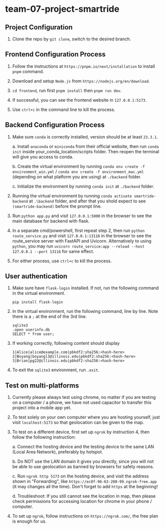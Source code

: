 # team-07-project-smartride

## Project Configuration

1. Clone the repo by `git clone`, switch to the desired branch.

## Frontend Configuration Process

1. Follow the instructions at `https://pnpm.io/next/installation` to install `pnpm` command.

2. Download and setup `Node.js` from `https://nodejs.org/en/download`.

3. `cd frontend`, run first `pnpm install` then `pnpm run dev`.

4. If successful, you can see the frontend website in `127.0.0.1:5173`.

5. Use `ctrl+c` in the command line to kill the process.

## Backend Configuration Process

1. Make sure `conda` is correctly installed, version should be at least `23.3.1`.

   a. Install `anaconda` or `miniconda` from their official website, then run `conda init` inside your_conda_location/scripts folder. Then reopen the terminal will give you access to conda.

   b. Create the virtual environment by running `conda env create -f environment_win.yml` / `conda env create -f environment_mac.yml` (depending on what platform you are using) at `./backend` folder.

   c. Initialize the environment by running `conda init` at `./backend` folder.

2. Running the virtual environment by running `conda activate smartride-backend` at `.\backend` folder, and after that you shold expect to see `(smartride-backend)` before the prompt line.

3. Run `python app.py` and visit `127.0.0.1:5000` in the browser to see the main database for backend with flask.

4. In a separate cmd/powershell, first repeat step 2, then run `python route_service.py` and visit `127.0.0.1:13116` in the browser to see the route_service server with FastAPI and Uvicorn. Alternatively to using `python`, you may run `uvicorn route_service:app --reload --host 127.0.0.1 --port 13116` for same effect.

5. For either process, use `ctrl+c` to kill the process.

## User authentication

1. Make sure have `flask-login` installed. If not, run the following command in the virtual environment.

   ```
   pip install flask-login
   ```

2. In the virtual environment, run the following command, line by line. Note there is a `;` at the end of the 3rd line.

   ```
   sqlite3
   .open userinfo.db
   SELECT * from user;
   ```

3. If working correctly, following content should display

   ```
   1|Alice|alice@example.com|pbkdf2:sha256:<hash-here>
   2|Boyang|boyangl3@illinois.edu|pbkdf2:sha256:<hash-here>
   3|Brian|pg22@illinois.edu|pbkdf2:sha256:<hash-here>

   ```

4. To exit the `sqlite3` environment, run `.exit`.

## Test on multi-platforms

1. Currently please always test using chrome, no matter if you are testing on a computer / a phone, we have not used capacitor to transfer this project into a mobile app yet.

2. To test solely on your own computer where you are hosting yourself, just visit `localhost:5173` so that geolocation can be given to the map.

3. To test on a different device, first set up `ngrok` by instruction 4, then follow the following instruction:

   a. Connect the hosting device and the testing device to the same LAN (Local Area Network), preferably by hotspot.

   b. Do NOT use the LAN domain it gives you directly, since you will not be able to use geolocation as banned by browsers for safety reasons.

   c. Run `ngrok http 5173` on the hosting device, and visit the address shown in "Forwarding", like `https://ec0f-96-63-200-99.ngrok-free.app` (it may changes all the time). Don't forget to add `https` at the beginning!

   d. Troubleshoot: If you still cannot see the location in map, then please check permissions for accessing location for chrome in your phone / computer.

4. To set up `ngrok`, follow instructions on `https://ngrok.com/`, the free plan is enough for us.
